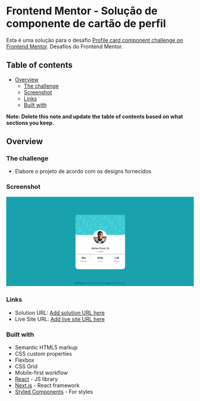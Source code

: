 # Frontend Mentor - Solução de componente de cartão de perfil

Esta é uma solução para o desafio [Profile card component challenge on Frontend Mentor](https://www.frontendmentor.io/challenges/profile-card-component-cfArpWshJ).  Desafios do Frontend Mentor.

## Table of contents

- [Overview](#overview)
  - [The challenge](#the-challenge)
  - [Screenshot](#screenshot)
  - [Links](#links)
  - [Built with](#built-with)


**Note: Delete this note and update the table of contents based on what sections you keep.**

## Overview

### The challenge

- Elabore o projeto de acordo com os designs fornecidos

### Screenshot

![Screenshot](images\Projeto.png)


### Links

- Solution URL: [Add solution URL here](https://your-solution-url.com)
- Live Site URL: [Add live site URL here](https://your-live-site-url.com)


### Built with

- Semantic HTML5 markup
- CSS custom properties
- Flexbox
- CSS Grid
- Mobile-first workflow
- [React](https://reactjs.org/) - JS library
- [Next.js](https://nextjs.org/) - React framework
- [Styled Components](https://styled-components.com/) - For styles




